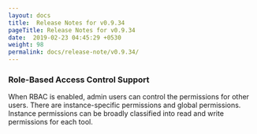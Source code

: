 ```yaml
---
layout: docs
title:  Release Notes for v0.9.34
pageTitle: Release Notes for v0.9.34
date:  2019-02-23 04:45:29 +0530
weight: 98
permalink: docs/release-note/v0.9.34/
---
```

### Role-Based Access Control Support

When RBAC is enabled, admin users can control the permissions for other users. There are instance-specific permissions and global permissions. Instance permissions can be broadly classified into read and write permissions for each tool.
